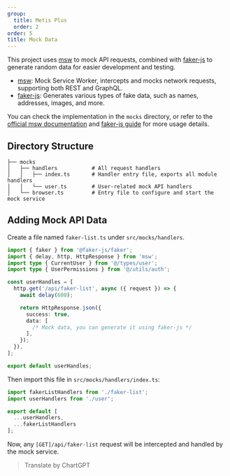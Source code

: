 ```yaml
---
group:
  title: Metis Plus
  order: 2
order: 5
title: Mock Data
---
```


This project uses [msw](https://mswjs.io/) to mock API requests, combined with [faker-js](https://fakerjs.dev/) to generate random data for easier development and testing.

- [msw](https://mswjs.io/): Mock Service Worker, intercepts and mocks network requests, supporting both REST and GraphQL.
- [faker-js](https://fakerjs.dev/): Generates various types of fake data, such as names, addresses, images, and more.

You can check the implementation in the `mocks` directory, or refer to the [official msw documentation](https://mswjs.io/docs/) and [faker-js guide](https://fakerjs.dev/guide/) for more usage details.

## Directory Structure

```
├── mocks
│   ├── handlers           # All request handlers
│   │   ├── index.ts       # Handler entry file, exports all module handlers
│   │   └── user.ts        # User-related mock API handlers
│   └── browser.ts         # Entry file to configure and start the mock service
```

## Adding Mock API Data

Create a file named `faker-list.ts` under `src/mocks/handlers`.

```ts src/mocks/handlers/faker-list.ts
import { faker } from '@faker-js/faker';
import { delay, http, HttpResponse } from 'msw';
import type { CurrentUser } from '@/types/user';
import type { UserPermissions } from '@/utils/auth';

const userHandles = [
  http.get('/api/faker-list', async ({ request }) => {
    await delay(600);

    return HttpResponse.json({
      success: true,
      data: [
        /* Mock data, you can generate it using faker-js */
      ],
    });
  }),
];

export default userHandles;
```

Then import this file in `src/mocks/handlers/index.ts`:

<!-- prettier-ignore -->
```ts src/mocks/handlers/index.ts {2,6}
import fakerListHandlers from './faker-list';
import userHandlers from './user';

export default [
  ...userHandlers,
  ...fakerListHandlers
];
```

Now, any `[GET]/api/faker-list` request will be intercepted and handled by the mock service.

> Translate by ChartGPT
